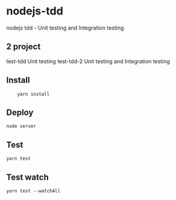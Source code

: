 # nodejs-tdd
nodejs tdd - Unit testing and Integration testing

## 2 project
test-tdd Unit testing
test-tdd-2 Unit testing and Integration testing

## Install
```
    yarn install
```

## Deploy
```
node server
```

## Test
```
yarn test
```

## Test watch
```
yarn test --watchAll
```